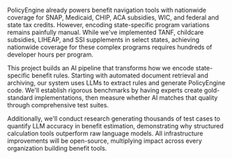 PolicyEngine already powers benefit navigation tools with nationwide coverage for SNAP, Medicaid, CHIP, ACA subsidies, WIC, and federal and state tax credits. However, encoding state-specific program variations remains painfully manual. While we've implemented TANF, childcare subsidies, LIHEAP, and SSI supplements in select states, achieving nationwide coverage for these complex programs requires hundreds of developer hours per program.

This project builds an AI pipeline that transforms how we encode state-specific benefit rules. Starting with automated document retrieval and archiving, our system uses LLMs to extract rules and generate PolicyEngine code. We'll establish rigorous benchmarks by having experts create gold-standard implementations, then measure whether AI matches that quality through comprehensive test suites.

Additionally, we'll conduct research generating thousands of test cases to quantify LLM accuracy in benefit estimation, demonstrating why structured calculation tools outperform raw language models. All infrastructure improvements will be open-source, multiplying impact across every organization building benefit tools.
